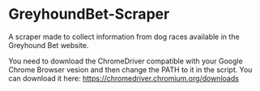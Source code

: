 # GreyhoundBet-Scraper
A scraper made to collect information from dog races available in the Greyhound Bet website.

You  need to download the ChromeDriver compatible with your Google Chrome Browser vesion and then change the PATH to it in the script.
You can download it here: https://chromedriver.chromium.org/downloads
